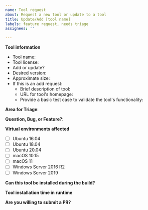 ```yaml
---
name: Tool request
about: Request a new tool or update to a tool
title: Update/Add [tool name]
labels: feature request, needs triage
assignees: ''

---
```


**Tool information**
- Tool name: <!--- Name -->
- Tool license: <!--- Type of licensing for desired tool -->
- Add or update? <!--- Add or update? -->
- Desired version: <!--- Let us know if you're requesting a specific version, dev/RC, whatever is latest, etc. -->
- Approximate size: <!--- Leave blank if not known -->
- If this is an add request:
  - Brief description of tool: <!--- Description -->
  - URL for tool's homepage: <!--- URL -->
  - Provide a basic test case to validate the tool's functionality: <!-- Code sample -->

**Area for Triage**:
<!-- See https://github.com/actions/virtual-environments/tree/main/triage-rules.yml for areas -->

**Question, Bug, or Feature?**:
<!-- Choose "Question", "Bug", or "Feature" -->

**Virtual environments affected**
- [ ] Ubuntu 16.04
- [ ] Ubuntu 18.04
- [ ] Ubuntu 20.04
- [ ] macOS 10.15
- [ ] macOS 11
- [ ] Windows Server 2016 R2
- [ ] Windows Server 2019

**Can this tool be installed during the build?**
<!--- If so, please provide a description with required steps.  -->

**Tool installation time in runtime**
<!--- How long does it take to install the tool?  -->

**Are you willing to submit a PR?**
<!--- We accept contributions! -->
